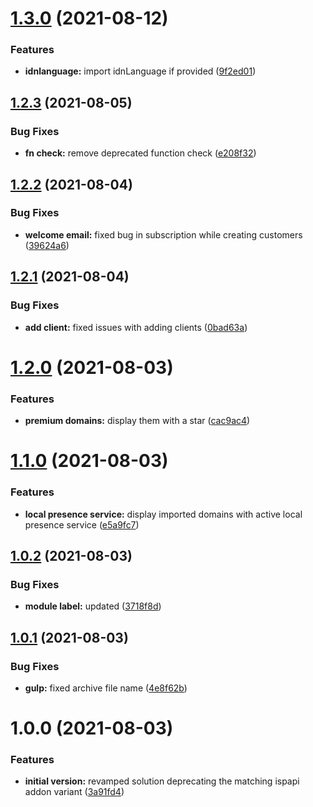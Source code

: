 # [1.3.0](https://github.com/centralnic-reseller/whmcs-domainimporter/compare/v1.2.3...v1.3.0) (2021-08-12)


### Features

* **idnlanguage:** import idnLanguage if provided ([9f2ed01](https://github.com/centralnic-reseller/whmcs-domainimporter/commit/9f2ed01817687aefcc5ec73eb3cce7a5438185b5))

## [1.2.3](https://github.com/centralnic-reseller/whmcs-domainimporter/compare/v1.2.2...v1.2.3) (2021-08-05)


### Bug Fixes

* **fn check:** remove deprecated function check ([e208f32](https://github.com/centralnic-reseller/whmcs-domainimporter/commit/e208f32c6da8b4b71a3bbc0789d0643baa13b46a))

## [1.2.2](https://github.com/centralnic-reseller/whmcs-domainimporter/compare/v1.2.1...v1.2.2) (2021-08-04)


### Bug Fixes

* **welcome email:** fixed bug in subscription while creating customers ([39624a6](https://github.com/centralnic-reseller/whmcs-domainimporter/commit/39624a6961db956a575a8af5733379c29c53bfd2))

## [1.2.1](https://github.com/centralnic-reseller/whmcs-domainimporter/compare/v1.2.0...v1.2.1) (2021-08-04)


### Bug Fixes

* **add client:** fixed issues with adding clients ([0bad63a](https://github.com/centralnic-reseller/whmcs-domainimporter/commit/0bad63aef9ecfc0a5e6c2c173d126b9b8d50a540))

# [1.2.0](https://github.com/centralnic-reseller/whmcs-domainimporter/compare/v1.1.0...v1.2.0) (2021-08-03)


### Features

* **premium domains:** display them with a star ([cac9ac4](https://github.com/centralnic-reseller/whmcs-domainimporter/commit/cac9ac42b12000fd1d69f84c00054a9914cafcac))

# [1.1.0](https://github.com/centralnic-reseller/whmcs-domainimporter/compare/v1.0.2...v1.1.0) (2021-08-03)


### Features

* **local presence service:** display imported domains with active local presence service ([e5a9fc7](https://github.com/centralnic-reseller/whmcs-domainimporter/commit/e5a9fc75d07b2efac7bbe705bb19a0b49d0c84a5))

## [1.0.2](https://github.com/centralnic-reseller/whmcs-domainimporter/compare/v1.0.1...v1.0.2) (2021-08-03)


### Bug Fixes

* **module label:** updated ([3718f8d](https://github.com/centralnic-reseller/whmcs-domainimporter/commit/3718f8d4e16e641472842350a2594ddad27d4488))

## [1.0.1](https://github.com/centralnic-reseller/whmcs-domainimporter/compare/v1.0.0...v1.0.1) (2021-08-03)


### Bug Fixes

* **gulp:** fixed archive file name ([4e8f62b](https://github.com/centralnic-reseller/whmcs-domainimporter/commit/4e8f62b65db1a9e157aa14e461f7fb6c10a0ce3f))

# 1.0.0 (2021-08-03)


### Features

* **initial version:** revamped solution deprecating the matching ispapi addon variant ([3a91fd4](https://github.com/centralnic-reseller/whmcs-domainimporter/commit/3a91fd4aa07631485c2662365cc224c0430f79ee))
